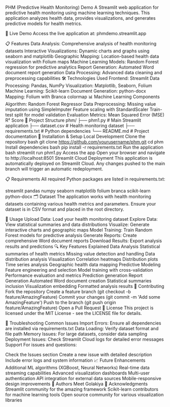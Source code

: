PHM (Predictive Health Monitoring) Demo
A Streamlit web application for predictive health monitoring using machine learning techniques. This application analyzes health data, provides visualizations, and generates predictive models for health metrics.

🚀 Live Demo
Access the live application at: phmdemo.streamlit.app

📋 Features
Data Analysis: Comprehensive analysis of health monitoring datasets
Interactive Visualizations: Dynamic charts and graphs using seaborn and matplotlib
Geographic Mapping: Location-based health data visualization with Folium maps
Machine Learning Models: Random Forest regression for predictive analytics
Report Generation: Automated Word document report generation
Data Processing: Advanced data cleaning and preprocessing capabilities
🛠️ Technologies Used
Frontend: Streamlit
Data Processing: Pandas, NumPy
Visualization: Matplotlib, Seaborn, Folium
Machine Learning: Scikit-learn
Document Generation: python-docx
Mapping: Folium with Branca colormap
📊 Machine Learning Components
Algorithm: Random Forest Regressor
Data Preprocessing:
Missing value imputation using SimpleImputer
Feature scaling with StandardScaler
Train-test split for model validation
Evaluation Metrics:
Mean Squared Error (MSE)
R² Score
📁 Project Structure
phm/
├── phm1.py              # Main Streamlit application
├── dataset.csv          # Health monitoring dataset
├── requirements.txt     # Python dependencies
└── README.md           # Project documentation
🔧 Installation & Setup
Local Development
Clone the repository
bash
git clone https://github.com/yourusername/phm.git
cd phm
Install dependencies
bash
pip install -r requirements.txt
Run the application
bash
streamlit run phm1.py
Access the app Open your browser and navigate to http://localhost:8501
Streamlit Cloud Deployment
This application is automatically deployed on Streamlit Cloud. Any changes pushed to the main branch will trigger an automatic redeployment.

📋 Requirements
All required Python packages are listed in requirements.txt:

streamlit
pandas
numpy
seaborn
matplotlib
folium
branca
scikit-learn
python-docx
🗂️ Dataset
The application works with health monitoring datasets containing various health metrics and parameters. Ensure your dataset is in CSV format and placed in the root directory.

🎯 Usage
Upload Data: Load your health monitoring dataset
Explore Data: View statistical summaries and data distributions
Visualize: Generate interactive charts and geographic maps
Model Training: Train Random Forest models for predictive analysis
Generate Reports: Create comprehensive Word document reports
Download Results: Export analysis results and predictions
🔍 Key Features Explained
Data Analysis
Statistical summaries of health metrics
Missing value detection and handling
Data distribution analysis
Visualization
Correlation heatmaps
Distribution plots
Time series analysis
Geographic health data mapping
Predictive Modeling
Feature engineering and selection
Model training with cross-validation
Performance evaluation and metrics
Prediction generation
Report Generation
Automated Word document creation
Statistical summaries inclusion
Visualization embedding
Formatted analysis results
🤝 Contributing
Fork the repository
Create a feature branch (git checkout -b feature/AmazingFeature)
Commit your changes (git commit -m 'Add some AmazingFeature')
Push to the branch (git push origin feature/AmazingFeature)
Open a Pull Request
📝 License
This project is licensed under the MIT License - see the LICENSE file for details.

🐛 Troubleshooting
Common Issues
Import Errors: Ensure all dependencies are installed via requirements.txt
Data Loading: Verify dataset format and file path
Memory Issues: For large datasets, consider data sampling
Deployment Issues: Check Streamlit Cloud logs for detailed error messages
Support
For issues and questions:

Check the Issues section
Create a new issue with detailed description
Include error logs and system information
📈 Future Enhancements
 Additional ML algorithms (XGBoost, Neural Networks)
 Real-time data streaming capabilities
 Advanced visualization dashboards
 Multi-user authentication
 API integration for external data sources
 Mobile-responsive design improvements
👥 Authors
Meet Golakiya
🙏 Acknowledgments
Streamlit community for the amazing framework
Scikit-learn contributors for machine learning tools
Open source community for various visualization libraries
